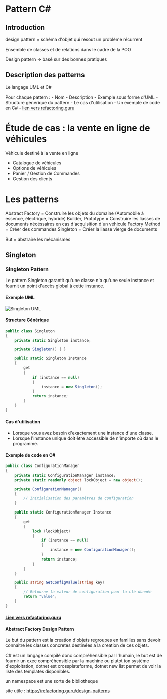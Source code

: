 # Pattern C#

## Introduction

design pattern = schéma d'objet qui résout un problème récurrent

Ensemble de classes et de relations dans le cadre de la POO

Design pattern => basé sur des bonnes pratiques

## Description des patterns

Le langage UML et C#

Pour chaque pattern : - Nom - Description - Exemple sous forme d'UML - Structure générique du pattern - Le cas d'utilisation - Un exemple de code en C# - [lien vers refactoring.guru ](https://refactoring.guru)

# Étude de cas : la vente en ligne de véhicules

Véhicule destiné à la vente en ligne

- Catalogue de véhicules
- Options de véhicules
- Panier / Gestion de Commandes
- Gestion des clients

# Les patterns

Abstract Factory = Construire les objets du domaine (Automobile à essence, électrique, hybride)
Builder, Prototype = Construire les liasses de documents nécéssaires en cas d'acquisition d'un véhicule
Factory Method = Créer des commandes
Singleton = Créer la liasse vierge de documents

But = abstraire les mécanismes

## Singleton

### Singleton Pattern

Le pattern Singleton garantit qu'une classe n'a qu'une seule instance et fournit un point d'accès global à cette instance.

#### Exemple UML

![Singleton UML](https://refactoring.guru/images/patterns/diagrams/singleton/structure.png)

#### Structure Générique

```csharp
public class Singleton
{
    private static Singleton instance;

    private Singleton() { }

    public static Singleton Instance
    {
        get
        {
            if (instance == null)
            {
                instance = new Singleton();
            }
            return instance;
        }
    }
}
```

#### Cas d'utilisation

- Lorsque vous avez besoin d'exactement une instance d'une classe.
- Lorsque l'instance unique doit être accessible de n'importe où dans le programme.

#### Exemple de code en C#

```csharp
public class ConfigurationManager
{
    private static ConfigurationManager instance;
    private static readonly object lockObject = new object();

    private ConfigurationManager()
    {
        // Initialisation des paramètres de configuration
    }

    public static ConfigurationManager Instance
    {
        get
        {
            lock (lockObject)
            {
                if (instance == null)
                {
                    instance = new ConfigurationManager();
                }
                return instance;
            }
        }
    }

    public string GetConfigValue(string key)
    {
        // Retourne la valeur de configuration pour la clé donnée
        return "value";
    }
}
```

#### [Lien vers refactoring.guru](https://refactoring.guru/fr/design-patterns/singleton)

#### Abstract Factory Design Pattern

Le but du pattern est la creation d'objets
regroupes en familles sans devoir
connaitre les classes concretes destinées
a la creation de ces objets.

C# est un langage compilé donc compréhensible par l'humain, le but est de fournir un exec compréhensible par la machine ou plutot ton système d'exploitation, dotnet est crossplateforme, dotnet new list permet de voir la liste des templates disponibles.

un namespace est une sorte de bibliotheque

site utile : https://refactoring.guru/design-patterns
